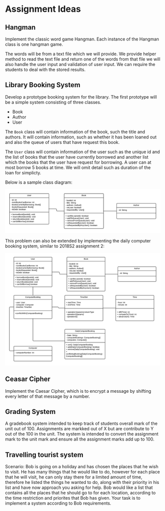 # Assignment Ideas

## Hangman

Implement the classic word game Hangman. Each instance of the Hangman class is one hangman game.

The words will be from a text file which we will provide. We provide helper method to read the text file and return one of the words from that file we will also handle the user input and validation of user input. We can require the students to deal with the stored results.

## Library Booking System

Develop a prototype booking system for the library. The first prototype will be a simple system consisting of three classes.

- Book
- Author
- User

The `Book` class will contain information of the book, such the title and authors. It will contain information, such as whether it has been loaned out and also the queue of users that have request this book.

 The `User` class will contain information of the user such as the unique id and the list of books that the user have currently borrowed and another list which the books that the user have request for borrowing. A user can at most borrow 5 books at time. We will omit detail such as duration of the loan for simplicty.

 Below is a sample class diagram:

![Sample UML Class Diagram Library Booking System Basic Version UML Diagram](images/library-booking-system-basic-class-diagram.png)

This problem can also be extended by implementing the daily computer booking system, similar to 2018S2 assignment 2:

![Library Booking System UML Diagram](images/library-booking-system-class-diagram.png)

## Ceasar Cipher

Implement the Caesar Cipher, which is to encrypt a message by shifting every letter of that message by a number.

## Grading System

A gradebook system intended to keep track of students overall mark of the unit out of 100. Assignments are markked out of X but are contribute to Y out of the 100 in the unit. The system is intended to convert the assignment mark to the unit mark and ensure all the assignment marks add up to 100.

## Travelling tourist system

Scenario: Bob is going on a holiday and has chosen the places that he wish to visit. He has many things that he would like to do, however for each place that he will visit, he can only stay there for a limited amount of time, therefore he listed the things he wanted to do, along with their priority in his list and have now approach you asking for help. Bob would like a list that contains all the places that he should go to for each location, according to the time restriction and priorites that Bob has given. Your task is to implement a system according to Bob requirements.